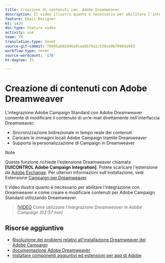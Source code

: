 ```yaml
---
title: Creazione di contenuti con  Adobe Dreamweaver
description: Il video illustra quanto è necessario per abilitare l'integrazione con Dreamweaver e come creare e modificare contenuti per  Adobe Campaign Standard utilizzando Dreamweaver.
feature: Email Designer
kt: 1420
doc-type: feature video
activity: use
team: TM
translation-type: tm+mt
source-git-commit: f0d95ab02496a9caa6b79a2c536ce9b7090da943
workflow-type: tm+mt
source-wordcount: '176'
ht-degree: 1%

---
```



# Creazione di contenuti con  Adobe Dreamweaver

L&#39;integrazione  Adobe Campaign Standard con  Adobe Dreamweaver consente di modificare il contenuto di un&#39;e-mail direttamente nell&#39;interfaccia Dreamweaver:

* Sincronizzazione bidirezionale in tempo reale dei contenuti
* Caricare le immagini locali  Adobe Campaign tramite Dreamweaver
* Supporta la personalizzazione di Campaign in Dreamweaver

>[!NOTE]
>
>Questa funzione richiede l&#39;estensione Dreamweaver chiamata **[!UICONTROL Adobe Campaign Integration]**. Potete scaricare l&#39;estensione da [Adobe Exchange](https://exchange.adobe.com/creativecloud.html#search). Per ulteriori informazioni sull&#39;installazione, vedi Estensione [Campaign per Dreamweaver](https://helpx.adobe.com/dreamweaver/using/working-with-dreamweaver-and-campaign.html).

Il video illustra quanto è necessario per abilitare l&#39;integrazione con Dreamweaver e come creare e modificare contenuti per  Adobe Campaign Standard utilizzando Dreamweaver.

>[!VIDEO](https://video.tv.adobe.com/v/23121?quality=12)
*Come utilizzare l&#39;integrazione Dreamweaver in  Adobe Campaign (02:37 min)*

## Risorse aggiuntive

* [Risoluzione dei problemi relativi all&#39;installazione Dreamweaver del Adobe Campaign](https://helpx.adobe.com/dreamweaver/kb/dreamweaver-campaign-integration-issue.html)
* [documentazione Adobe Dreamweaver](https://helpx.adobe.com/dreamweaver/using/working-with-dreamweaver-and-campaign.html)
* [Installare componenti aggiuntivi ed estensioni per  app di Adobe](https://helpx.adobe.com/creative-cloud/kb/installingextensionsandaddons.html)
